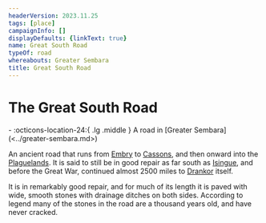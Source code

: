```yaml
---
headerVersion: 2023.11.25
tags: [place]
campaignInfo: []
displayDefaults: {linkText: true}
name: Great South Road
typeOf: road
whereabouts: Greater Sembara
title: Great South Road
---
```

# The Great South Road
<div class="grid cards ext-narrow-margin ext-one-column" markdown>
-    :octicons-location-24:{ .lg .middle } A road in [Greater Sembara](<../greater-sembara.md>)  
</div>


An ancient road that runs from [Embry](<../sembara/heartlands/embry.md>) to [Cassons](<../duchy-of-maseau/cassons.md>), and then onward into the [Plaguelands](<../../istaros-watershed/plaguelands.md>). It is said to still be in good repair as far south as [Isingue](<../../istaros-watershed/isingue.md>), and before the Great War, continued almost 2500 miles to [Drankor](<../../../history/drankorian-era/drankorian-empire.md>) itself.

It is in remarkably good repair, and for much of its length it is paved with wide, smooth stones with drainage ditches on both sides. According to legend many of the stones in the road are a thousand years old, and have never cracked.